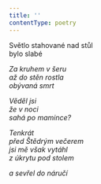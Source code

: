 ```yaml
---
title: ''
contentType: poetry
---
```


<section>

Světlo stahované nad stůl  
bylo slabé

_Za kruhem v šeru  
až do stěn rostla  
obývaná smrt_

</section>

<section>

_Věděl jsi  
že v noci  
sahá po mamince?_

</section>

<section>

_Tenkrát  
před Štědrým večerem  
jsi mě však vytáhl  
z úkrytu pod stolem_

</section>

<section>

_a sevřel do náručí_

</section>

